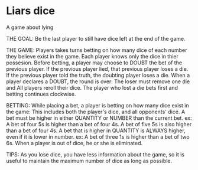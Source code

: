 # Liars dice
A game about lying

THE GOAL:
Be the last player to still have dice left at the end of the game.

THE GAME:
Players takes turns betting on how many dice of each number they believe exist in the game.
Each player knows only the dice in thier possesion.
Before betting, a player may choose to DOUBT the bet of the previous player.
  If the previous player lied, that previous player loses a die.
  If the previous player told the truth, the doubting player loses a die.
When a player declares a DOUBT, the round is over:
   The loser must remove one die and
   All players reroll their dice.
   The player who lost a die bets first and betting continues clockwise.

BETTING:
While placing a bet, a player is betting on how many dice exist in the game: 
        This includes both the player's dice, and all opponents' dice.
A bet must be higher in either QUANTITY or NUMBER than the current bet.
   ex:  A bet of four 5s is higher than a bet of four 4s.
        A bet of five 5s is also higher than a bet of four 4s.
A bet that is higher in QUANTITY is ALWAYS higher, even if it is lower in number.
  ex:   A bet of three 1s is higher than a bet of two 6s.
When a player is out of dice, he or she is eliminated.
  
TIPS: 
As you lose dice, you have less information about the game, so it is useful to maintain the maximum number of dice as long as possible.
